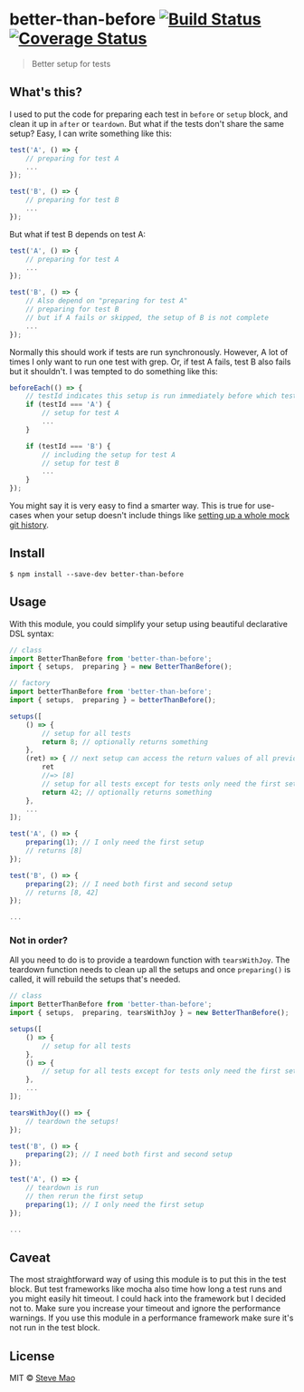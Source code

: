 # better-than-before [![Build Status](https://travis-ci.org/stevemao/better-than-before.svg?branch=master)](https://travis-ci.org/stevemao/better-than-before) [![Coverage Status](https://coveralls.io/repos/github/stevemao/better-than-before/badge.svg?branch=master)](https://coveralls.io/github/stevemao/better-than-before?branch=master)

> Better setup for tests


## What's this?

I used to put the code for preparing each test in `before` or `setup` block, and clean it up in `after` or `teardown`. But what if the tests don't share the same setup? Easy, I can write something like this:

```js
test('A', () => {
	// preparing for test A
	...
});

test('B', () => {
	// preparing for test B
	...
});
```

But what if test B depends on test A:

```js
test('A', () => {
	// preparing for test A
	...
});

test('B', () => {
	// Also depend on "preparing for test A"
	// preparing for test B
	// but if A fails or skipped, the setup of B is not complete
	...
});
```

Normally this should work if tests are run synchronously. However, A lot of times I only want to run one test with grep. Or, if test A fails, test B also fails but it shouldn't. I was tempted to do something like this:

```js
beforeEach(() => {
	// testId indicates this setup is run immediately before which test
	if (testId === 'A') {
		// setup for test A
		...
	}

	if (testId === 'B') {
		// including the setup for test A
		// setup for test B
		...
	}
});
```

You might say it is very easy to find a smarter way. This is true for use-cases when your setup doesn't include things like [setting up a whole mock git history](https://github.com/conventional-changelog/conventional-changelog-core/blob/master/test/test.js).


## Install

```
$ npm install --save-dev better-than-before
```


## Usage

With this module, you could simplify your setup using beautiful declarative DSL syntax:

```js
// class
import BetterThanBefore from 'better-than-before';
import { setups,  preparing } = new BetterThanBefore();

// factory
import betterThanBefore from 'better-than-before';
import { setups,  preparing } = betterThanBefore();

setups([
	() => {
		// setup for all tests
		return 8; // optionally returns something
	},
	(ret) => { // next setup can access the return values of all previous setups
		ret
		//=> [8]
		// setup for all tests except for tests only need the first setup
		return 42; // optionally returns something
	},
	...
]);

test('A', () => {
	preparing(1); // I only need the first setup
	// returns [8]
});

test('B', () => {
	preparing(2); // I need both first and second setup
	// returns [8, 42]
});

...
```

### Not in order?

All you need to do is to provide a teardown function with `tearsWithJoy`. The teardown function needs to clean up all the setups and once `preparing()` is called, it will rebuild the setups that's needed.

```js
// class
import BetterThanBefore from 'better-than-before';
import { setups,  preparing, tearsWithJoy } = new BetterThanBefore();

setups([
	() => {
		// setup for all tests
	},
	() => {
		// setup for all tests except for tests only need the first setup
	},
	...
]);

tearsWithJoy(() => {
	// teardown the setups!
});

test('B', () => {
	preparing(2); // I need both first and second setup
});

test('A', () => {
	// teardown is run
	// then rerun the first setup
	preparing(1); // I only need the first setup
});

...
```


## Caveat

The most straightforward way of using this module is to put this in the test block. But test frameworks like mocha also time how long a test runs and you might easily hit timeout. I could hack into the framework but I decided not to. Make sure you increase your timeout and ignore the performance warnings. If you use this module in a performance framework make sure it's not run in the test block.


## License

MIT © [Steve Mao](https://github.com/stevemao)
